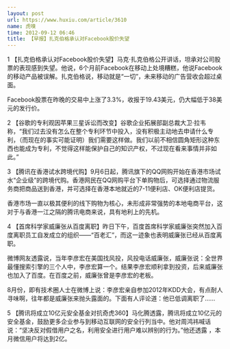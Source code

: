 ```yaml
---
layout: post
url: https://www.huxiu.com/article/3610
name: 虎嗅
time: 2012-09-12 06:46
title: 【早报】扎克伯格承认对Facebook股价失望
---
```

1 【扎克伯格承认对Facebook股价失望】马克·扎克伯格公开讲话，坦承对公司股票的表现感到失望。他说，6个月前Facebook在移动上处境糟糕，他说Facebook的移动产品被误解。扎克伯格说，移动就是“一切”，未来移动的广告营收会超过桌面。

Facebook股票在昨晚的交易中上涨了3.3%，收报于19.43美元，仍大幅低于38美元的发行价。

2 【谷歌的专利观因苹果三星诉讼而改变】谷歌企业拓展部副总裁大卫·拉韦称，“我们过去没有怎么在整个专利环节中投入，没有积极主动地去申请什么专利，（而现在的事实可能证明）我们需要这样做。我们以前不相信圆角矩形这种东西也能成为专利，不觉得这样能保护自己的知识产权，不过现在看来事情并非如此。”

3 【腾讯在香港试水跨境代购】9月6日起，腾讯旗下的QQ网购开始在香港市场试水“企业级”的跨境代购。香港网民在QQ网购平台下单购物后，可选择通过物流服务商把商品送到香港，并可选择在香港本地就近的7-11便利店、OK便利店提货。

香港市场一直以极其便利的线下购物为核心，未形成非常强势的本地电商平台，这对于与香港一江之隔的腾讯电商来说，具有地利上的先机。

4 【首席科学家威廉张从百度离职】昨日下午，百度首席科学家威廉张突然加入百度离职员工自发成立的组织——“百老汇”，而这一迹象也表明威廉张已经从百度离职。

微博网友透露说，当年李彦宏在美国找风投，风投电话威廉张，威廉张说：全世界最懂搜索引擎的三个人中，李彦宏算一个。结果李彦宏顺利拿到投资，后来威廉张也加入了百度。在百度之前，威廉张曾是李彦宏的老板。

8月份，即有技术圈人士在微博上说：李彦宏亲自参加2012年KDD大会，有点耐人寻味啊，往年都是威廉张来抛头露面的。下面有人评论道：他已低调离职了……

5 【腾讯将成立10亿元安全基金对抗奇虎360】马化腾透露，腾讯将成立10亿元的安全基金，鼓励更多企业参与到移动互联网的安全行列当中。他对周鸿祎喊话说：“坚决反对假借用户之名，利用安全进行用户难以辨别的行为。”他还透露 ，本月微信用户将达到2亿。

